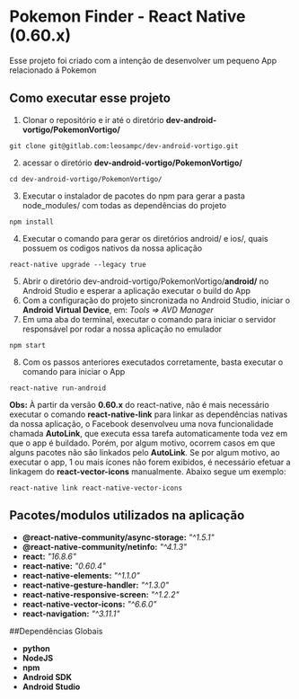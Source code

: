 # Pokemon Finder - React Native (0.60.x)

Esse projeto foi criado com a intenção de desenvolver um pequeno App relacionado á Pokemon

## Como executar esse projeto

1. Clonar o repositório e ir até o diretório **dev-android-vortigo/PokemonVortigo/**
```
git clone git@gitlab.com:leosampc/dev-android-vortigo.git
```
2. acessar o diretório **dev-android-vortigo/PokemonVortigo/**
```
cd dev-android-vortigo/PokemonVortigo/
```
3. Executar o instalador de pacotes do npm para gerar a pasta node_modules/ com todas as dependências do projeto
```
npm install
```
4. Executar o comando para gerar os diretórios android/ e ios/, quais possuem os codigos nativos da nossa aplicação
```
react-native upgrade --legacy true
```
5. Abrir o diretório dev-android-vortigo/PokemonVortigo/**android/** no Android Studio e esperar a aplicação executar o build do App
6. Com a configuração do projeto sincronizada no Android Studio, iniciar o **Android Virtual Device**, em: *Tools => AVD Manager*
7. Em uma aba do terminal, executar o comando para iniciar o servidor responsável por rodar a nossa aplicação no emulador
```
npm start
```
8. Com os passos anteriores executados corretamente, basta executar o comando para iniciar o App
```
react-native run-android
```

**Obs:** À partir da versão **0.60.x** do react-native, não é mais necessário executar o comando **react-native-link** para linkar as dependências nativas da nossa aplicação, o Facebook desenvolveu uma nova funcionalidade chamada **AutoLink**, que executa essa tarefa automaticamente toda vez em que o app é buildado. 
Porém, por algum motivo, ocorrem casos em que alguns pacotes não são linkados pelo **AutoLink**. Se por algum motivo, ao executar o app, 1 ou mais ícones não forem exibidos, é necessário efetuar a linkagem do **react-vector-icons** manualmente. Abaixo segue um exemplo:
```
react-native link react-native-vector-icons
```


## Pacotes/modulos utilizados na aplicação

* **@react-native-community/async-storage:** *"^1.5.1"*
* **@react-native-community/netinfo:** *"^4.1.3"*
* **react:** *"16.8.6"*
* **react-native:** *"0.60.4"*
* **react-native-elements:** *"^1.1.0"*
* **react-native-gesture-handler:** *"^1.3.0"*
* **react-native-responsive-screen:** *"^1.2.2"*
* **react-native-vector-icons:** *"^6.6.0"*
* **react-navigation:** *"^3.11.1"*

##Dependências Globais

* **python**
* **NodeJS**
* **npm**
* **Android SDK**
* **Android Studio**
